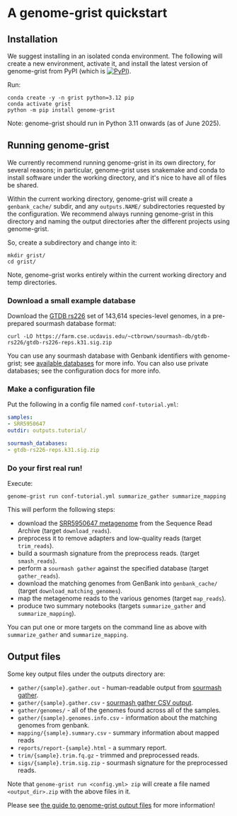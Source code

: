 # A genome-grist quickstart

<!-- CTB: this is doc/quickstart.md in dib-lab/genome-grist -->

## Installation

We suggest installing in an isolated conda environment. The following will create a new environment, activate it, and install the latest version of genome-grist from PyPI (which is <a href="https://pypi.org/project/genome-grist/"><img alt="PyPI" src="https://badge.fury.io/py/genome-grist.svg"></a>).


Run:
```shell
conda create -y -n grist python=3.12 pip
conda activate grist
python -m pip install genome-grist
```

Note: genome-grist should run in Python 3.11 onwards (as of June 2025).

## Running genome-grist

We currently recommend running genome-grist in its own directory, for
several reasons; in particular, genome-grist uses snakemake and conda
to install software under the working directory, and it's nice to have
all of files be shared.

Within the current working directory, genome-grist will create a
`genbank_cache/` subdir, and any `outputs.NAME/` subdirectories
requested by the configuration.  We recommend always running
genome-grist in this directory and naming the output directories after
the different projects using genome-grist.

So, create a subdirectory and change into it:
```shell
mkdir grist/
cd grist/
```
Note, genome-grist works entirely within the current working directory and temp directories.

### Download a small example database

Download the [GTDB rs226](https://gtdb.ecogenomic.org/stats/r226) set of 143,614 species-level genomes, in a
pre-prepared sourmash database format:
```
curl -LO https://farm.cse.ucdavis.edu/~ctbrown/sourmash-db/gtdb-rs226/gtdb-rs226-reps.k31.sig.zip
```
You can use any sourmash database with Genbank identifiers with genome-grist; see
[available databases](https://sourmash.readthedocs.io/en/latest/databases.html)
for more info. You can also use private databases; see the
configuration docs for more info.

### Make a configuration file

Put the following in a config file named `conf-tutorial.yml`:
```yaml
samples:
- SRR5950647
outdir: outputs.tutorial/

sourmash_databases:
- gtdb-rs226-reps.k31.sig.zip
```

### Do your first real run!

Execute:
```
genome-grist run conf-tutorial.yml summarize_gather summarize_mapping
```


This will perform the following steps:

* download the [SRR5950647 metagenome](https://www.ncbi.nlm.nih.gov/sra/?term=SRR5950647) from the Sequence Read Archive (target `download_reads`).
* preprocess it to remove adapters and low-quality reads (target `trim_reads`).
* build a sourmash signature from the preprocess reads. (target `smash_reads`).
* perform a `sourmash gather` against the specified database (target `gather_reads`).
* download the matching genomes from GenBank into `genbank_cache/` (target `download_matching_genomes`).
* map the metagenome reads to the various genomes (target `map_reads`).
* produce two summary notebooks (targets `summarize_gather` and `summarize_mapping`).

You can put one or more targets on the command line as above with `summarize_gather` and `summarize_mapping`.

## Output files

Some key output files under the outputs directory are:

* `gather/{sample}.gather.out` - human-readable output from [sourmash gather](https://sourmash.readthedocs.io/en/latest/classifying-signatures.html).
* `gather/{sample}.gather.csv` - [sourmash gather CSV output](https://sourmash.readthedocs.io/en/latest/classifying-signatures.html).
* `gather/genomes/` - all of the genomes found across all of the samples.
* `gather/{sample}.genomes.info.csv` - information about the matching genomes from genbank.
* `mapping/{sample}.summary.csv` - summary information about mapped reads
* `reports/report-{sample}.html` - a summary report.
* `trim/{sample}.trim.fq.gz` - trimmed and preprocessed reads.
* `sigs/{sample}.trim.sig.zip` - sourmash signature for the preprocessed reads.

Note that `genome-grist run <config.yml> zip` will create a file named `<output_dir>.zip` with the above files in it.

Please see [the guide to genome-grist output files](output-guide.md) for more information!
